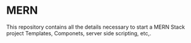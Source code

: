 # MERN

This repository contains all the details necessary to start a MERN Stack project
Templates, Componets, server side scripting, etc,.
